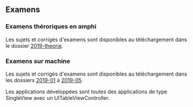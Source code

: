 ## Examens

### Examens théroriques en amphi
Les sujets et corrigés d'examens sont disponibles au téléchargement dans le dossier [2019-theorie](2019-theorie).

### Examens sur machine
Les sujets et corrigés d'examens sont disponibles au téléchargement dans les dossiers [2019-01](2019-01) à [2019-05](2019-05).

Les applications développées sont toutes des applications de type SingleView avec un UITableViewController.


